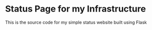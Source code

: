 # Status Page for my Infrastructure
This is the source code for my simple status website built using Flask

